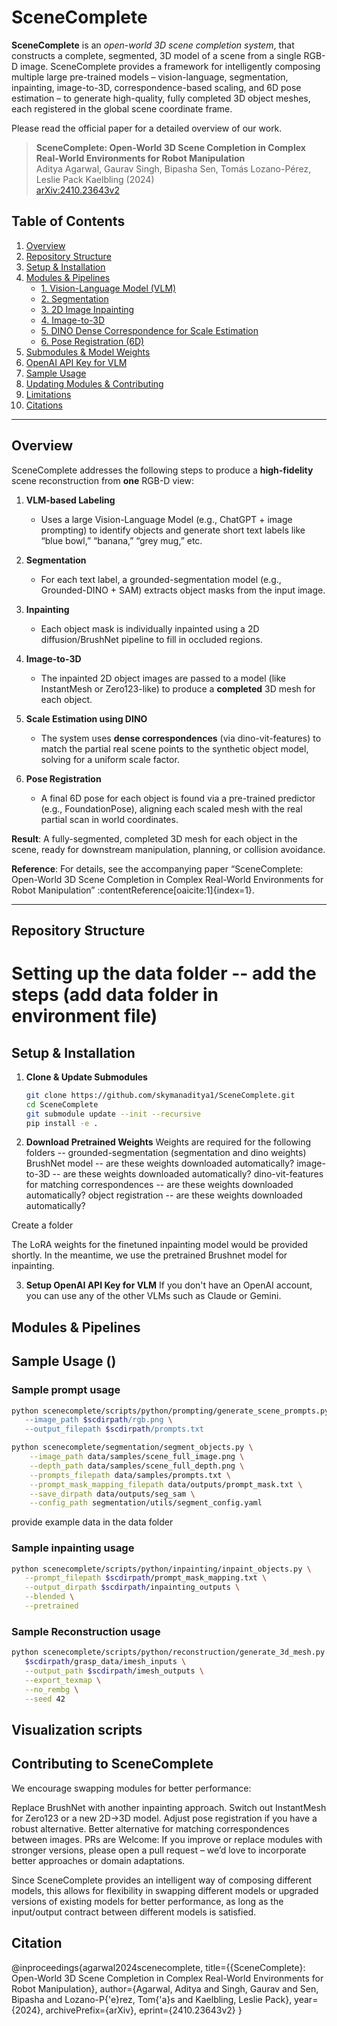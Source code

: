# SceneComplete

**SceneComplete** is an *open-world 3D scene completion system*, that constructs a complete, segmented, 3D model of a scene from a single RGB-D image. SceneComplete provides a framework for intelligently composing multiple large pre-trained models – vision-language, segmentation, inpainting, image-to-3D, correspondence-based scaling, and 6D pose estimation – to generate high-quality, fully completed 3D object meshes, each registered in the global scene coordinate frame. 

Please read the official paper for a detailed overview of our work. 
> **SceneComplete: Open-World 3D Scene Completion in Complex Real-World Environments for Robot Manipulation**  
> Aditya Agarwal, Gaurav Singh, Bipasha Sen, Tomás Lozano-Pérez, Leslie Pack Kaelbling (2024)  
> [arXiv:2410.23643v2]()

## Table of Contents

1. [Overview](#overview)
2. [Repository Structure](#repository-structure)
3. [Setup & Installation](#setup--installation)
4. [Modules & Pipelines](#modules--pipelines)
   - [1. Vision-Language Model (VLM)](#1-vision-language-model-vlm)
   - [2. Segmentation](#2-segmentation)
   - [3. 2D Image Inpainting](#3-2d-image-inpainting)
   - [4. Image-to-3D](#4-image-to-3d)
   - [5. DINO Dense Correspondence for Scale Estimation](#5-dino-dense-correspondence-for-scale-estimation)
   - [6. Pose Registration (6D)](#6-pose-registration-6d)
5. [Submodules & Model Weights](#submodules--model-weights)
6. [OpenAI API Key for VLM](#openai-api-key-for-vlm)
7. [Sample Usage](#sample-usage)
8. [Updating Modules & Contributing](#updating-modules--contributing)
9. [Limitations](#limitations)
10. [Citations](#citations)

---

## Overview

SceneComplete addresses the following steps to produce a **high-fidelity** scene reconstruction from **one** RGB-D view:

1. **VLM-based Labeling**  
   - Uses a large Vision-Language Model (e.g., ChatGPT + image prompting) to identify objects and generate short text labels like “blue bowl,” “banana,” “grey mug,” etc.

2. **Segmentation**  
   - For each text label, a grounded-segmentation model (e.g., Grounded-DINO + SAM) extracts object masks from the input image.

3. **Inpainting**  
   - Each object mask is individually inpainted using a 2D diffusion/BrushNet pipeline to fill in occluded regions.

4. **Image-to-3D**  
   - The inpainted 2D object images are passed to a model (like InstantMesh or Zero123-like) to produce a **completed** 3D mesh for each object.

5. **Scale Estimation using DINO**  
   - The system uses **dense correspondences** (via dino-vit-features) to match the partial real scene points to the synthetic object model, solving for a uniform scale factor.

6. **Pose Registration**  
   - A final 6D pose for each object is found via a pre-trained predictor (e.g., FoundationPose), aligning each scaled mesh with the real partial scan in world coordinates.

**Result**: A fully-segmented, completed 3D mesh for each object in the scene, ready for downstream manipulation, planning, or collision avoidance.

**Reference**: For details, see the accompanying paper “SceneComplete: Open-World 3D Scene Completion in Complex Real-World Environments for Robot Manipulation”  :contentReference[oaicite:1]{index=1}.

---

## Repository Structure

# Setting up the data folder -- add the steps (add data folder in environment file)

## Setup & Installation

1. **Clone & Update Submodules**  
   ```bash
   git clone https://github.com/skymanaditya1/SceneComplete.git
   cd SceneComplete
   git submodule update --init --recursive
   pip install -e .

2. **Download Pretrained Weights**
Weights are required for the following folders -- grounded-segmentation (segmentation and dino weights)
BrushNet model -- are these weights downloaded automatically?
image-to-3D -- are these weights downloaded automatically?
dino-vit-features for matching correspondences -- are these weights downloaded automatically? 
object registration -- are these weights downloaded automatically? 

Create a folder 

The LoRA weights for the finetuned inpainting model would be provided shortly. In the meantime, we use the pretrained Brushnet model for inpainting. 

3. **Setup OpenAI API Key for VLM**
If you don't have an OpenAI account, you can use any of the other VLMs such as Claude or Gemini. 

## Modules & Pipelines


## Sample Usage ()
### Sample prompt usage
```bash
python scenecomplete/scripts/python/prompting/generate_scene_prompts.py"
   --image_path $scdirpath/rgb.png \
   --output_filepath $scdirpath/prompts.txt
```


```bash
python scenecomplete/segmentation/segment_objects.py \
    --image_path data/samples/scene_full_image.png \
    --depth_path data/samples/scene_full_depth.png \
    --prompts_filepath data/samples/prompts.txt \
    --prompt_mask_mapping_filepath data/outputs/prompt_mask.txt \
    --save_dirpath data/outputs/seg_sam \
    --config_path segmentation/utils/segment_config.yaml
```
provide example data in the data folder 

### Sample inpainting usage
```bash
python scenecomplete/scripts/python/inpainting/inpaint_objects.py \
   --prompt_filepath $scdirpath/prompt_mask_mapping.txt \
   --output_dirpath $scdirpath/inpainting_outputs \
   --blended \
   --pretrained
```

### Sample Reconstruction usage 
```bash
python scenecomplete/scripts/python/reconstruction/generate_3d_mesh.py \
   $scdirpath/grasp_data/imesh_inputs \
   --output_path $scdirpath/imesh_outputs \
   --export_texmap \
   --no_rembg \
   --seed 42
```

## Visualization scripts


## Contributing to SceneComplete
We encourage swapping modules for better performance:

Replace BrushNet with another inpainting approach.
Switch out InstantMesh for Zero123 or a new 2D→3D model.
Adjust pose registration if you have a robust alternative.
Better alternative for matching correspondences between images. 
PRs are Welcome: If you improve or replace modules with stronger versions, please open a pull request – we’d love to incorporate better approaches or domain adaptations.

Since SceneComplete provides an intelligent way of composing different models, this allows for flexibility in swapping different models or upgraded versions of existing models for better performance, as long as the input/output contract between different models is satisfied. 

## Citation
@inproceedings{agarwal2024scenecomplete,
  title={{SceneComplete}: Open-World 3D Scene Completion in Complex Real-World Environments for Robot Manipulation},
  author={Agarwal, Aditya and Singh, Gaurav and Sen, Bipasha and Lozano-P{\'e}rez, Tom{\'a}s and Kaelbling, Leslie Pack},
  year={2024},
  archivePrefix={arXiv},
  eprint={2410.23643v2}
}
